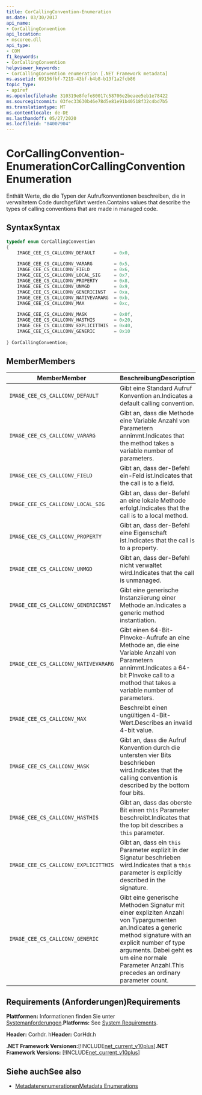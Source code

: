```yaml
---
title: CorCallingConvention-Enumeration
ms.date: 03/30/2017
api_name:
- CorCallingConvention
api_location:
- mscoree.dll
api_type:
- COM
f1_keywords:
- CorCallingConvention
helpviewer_keywords:
- CorCallingConvention enumeration [.NET Framework metadata]
ms.assetid: 69156fbf-7219-43bf-b4b8-b13f1a2fcb86
topic_type:
- apiref
ms.openlocfilehash: 310319e8fefe80017c58706e2beaee5eb1e78422
ms.sourcegitcommit: 03fec33630b46e78d5e81e91b40518f32c4bd7b5
ms.translationtype: MT
ms.contentlocale: de-DE
ms.lasthandoff: 05/27/2020
ms.locfileid: "84007904"
---
```

# <a name="corcallingconvention-enumeration"></a><span data-ttu-id="fbf2a-102">CorCallingConvention-Enumeration</span><span class="sxs-lookup"><span data-stu-id="fbf2a-102">CorCallingConvention Enumeration</span></span>
<span data-ttu-id="fbf2a-103">Enthält Werte, die die Typen der Aufrufkonventionen beschreiben, die in verwaltetem Code durchgeführt werden.</span><span class="sxs-lookup"><span data-stu-id="fbf2a-103">Contains values that describe the types of calling conventions that are made in managed code.</span></span>  
  
## <a name="syntax"></a><span data-ttu-id="fbf2a-104">Syntax</span><span class="sxs-lookup"><span data-stu-id="fbf2a-104">Syntax</span></span>  
  
```cpp  
typedef enum CorCallingConvention  
{  
    IMAGE_CEE_CS_CALLCONV_DEFAULT       = 0x0,  
  
    IMAGE_CEE_CS_CALLCONV_VARARG        = 0x5,  
    IMAGE_CEE_CS_CALLCONV_FIELD         = 0x6,  
    IMAGE_CEE_CS_CALLCONV_LOCAL_SIG     = 0x7,  
    IMAGE_CEE_CS_CALLCONV_PROPERTY      = 0x8,  
    IMAGE_CEE_CS_CALLCONV_UNMGD         = 0x9,  
    IMAGE_CEE_CS_CALLCONV_GENERICINST   = 0xa,  
    IMAGE_CEE_CS_CALLCONV_NATIVEVARARG  = 0xb,  
    IMAGE_CEE_CS_CALLCONV_MAX           = 0xc,  
  
    IMAGE_CEE_CS_CALLCONV_MASK          = 0x0f,  
    IMAGE_CEE_CS_CALLCONV_HASTHIS       = 0x20,  
    IMAGE_CEE_CS_CALLCONV_EXPLICITTHIS  = 0x40,  
    IMAGE_CEE_CS_CALLCONV_GENERIC       = 0x10  
  
} CorCallingConvention;  
```  
  
## <a name="members"></a><span data-ttu-id="fbf2a-105">Member</span><span class="sxs-lookup"><span data-stu-id="fbf2a-105">Members</span></span>  
  
|<span data-ttu-id="fbf2a-106">Member</span><span class="sxs-lookup"><span data-stu-id="fbf2a-106">Member</span></span>|<span data-ttu-id="fbf2a-107">Beschreibung</span><span class="sxs-lookup"><span data-stu-id="fbf2a-107">Description</span></span>|  
|------------|-----------------|  
|`IMAGE_CEE_CS_CALLCONV_DEFAULT`|<span data-ttu-id="fbf2a-108">Gibt eine Standard Aufruf Konvention an.</span><span class="sxs-lookup"><span data-stu-id="fbf2a-108">Indicates a default calling convention.</span></span>|  
|`IMAGE_CEE_CS_CALLCONV_VARARG`|<span data-ttu-id="fbf2a-109">Gibt an, dass die Methode eine Variable Anzahl von Parametern annimmt.</span><span class="sxs-lookup"><span data-stu-id="fbf2a-109">Indicates that the method takes a variable number of parameters.</span></span>|  
|`IMAGE_CEE_CS_CALLCONV_FIELD`|<span data-ttu-id="fbf2a-110">Gibt an, dass der-Befehl ein-Feld ist.</span><span class="sxs-lookup"><span data-stu-id="fbf2a-110">Indicates that the call is to a field.</span></span>|  
|`IMAGE_CEE_CS_CALLCONV_LOCAL_SIG`|<span data-ttu-id="fbf2a-111">Gibt an, dass der-Befehl an eine lokale Methode erfolgt.</span><span class="sxs-lookup"><span data-stu-id="fbf2a-111">Indicates that the call is to a local method.</span></span>|  
|`IMAGE_CEE_CS_CALLCONV_PROPERTY`|<span data-ttu-id="fbf2a-112">Gibt an, dass der-Befehl eine Eigenschaft ist.</span><span class="sxs-lookup"><span data-stu-id="fbf2a-112">Indicates that the call is to a property.</span></span>|  
|`IMAGE_CEE_CS_CALLCONV_UNMGD`|<span data-ttu-id="fbf2a-113">Gibt an, dass der-Befehl nicht verwaltet wird.</span><span class="sxs-lookup"><span data-stu-id="fbf2a-113">Indicates that the call is unmanaged.</span></span>|  
|`IMAGE_CEE_CS_CALLCONV_GENERICINST`|<span data-ttu-id="fbf2a-114">Gibt eine generische Instanziierung einer Methode an.</span><span class="sxs-lookup"><span data-stu-id="fbf2a-114">Indicates a generic method instantiation.</span></span>|  
|`IMAGE_CEE_CS_CALLCONV_NATIVEVARARG`|<span data-ttu-id="fbf2a-115">Gibt einen 64-Bit-PInvoke-Aufrufe an eine Methode an, die eine Variable Anzahl von Parametern annimmt.</span><span class="sxs-lookup"><span data-stu-id="fbf2a-115">Indicates a 64-bit PInvoke call to a method that takes a variable number of parameters.</span></span>|  
|`IMAGE_CEE_CS_CALLCONV_MAX`|<span data-ttu-id="fbf2a-116">Beschreibt einen ungültigen 4-Bit-Wert.</span><span class="sxs-lookup"><span data-stu-id="fbf2a-116">Describes an invalid 4-bit value.</span></span>|  
|`IMAGE_CEE_CS_CALLCONV_MASK`|<span data-ttu-id="fbf2a-117">Gibt an, dass die Aufruf Konvention durch die untersten vier Bits beschrieben wird.</span><span class="sxs-lookup"><span data-stu-id="fbf2a-117">Indicates that the calling convention is described by the bottom four bits.</span></span>|  
|`IMAGE_CEE_CS_CALLCONV_HASTHIS`|<span data-ttu-id="fbf2a-118">Gibt an, dass das oberste Bit einen `this` Parameter beschreibt.</span><span class="sxs-lookup"><span data-stu-id="fbf2a-118">Indicates that the top bit describes a `this` parameter.</span></span>|  
|`IMAGE_CEE_CS_CALLCONV_EXPLICITTHIS`|<span data-ttu-id="fbf2a-119">Gibt an, dass ein `this` Parameter explizit in der Signatur beschrieben wird.</span><span class="sxs-lookup"><span data-stu-id="fbf2a-119">Indicates that a `this` parameter is explicitly described in the signature.</span></span>|  
|`IMAGE_CEE_CS_CALLCONV_GENERIC`|<span data-ttu-id="fbf2a-120">Gibt eine generische Methoden Signatur mit einer expliziten Anzahl von Typargumenten an.</span><span class="sxs-lookup"><span data-stu-id="fbf2a-120">Indicates a generic method signature with an explicit number of type arguments.</span></span> <span data-ttu-id="fbf2a-121">Dabei geht es um eine normale Parameter Anzahl.</span><span class="sxs-lookup"><span data-stu-id="fbf2a-121">This precedes an ordinary parameter count.</span></span>|  
  
## <a name="requirements"></a><span data-ttu-id="fbf2a-122">Requirements (Anforderungen)</span><span class="sxs-lookup"><span data-stu-id="fbf2a-122">Requirements</span></span>  
 <span data-ttu-id="fbf2a-123">**Plattformen:** Informationen finden Sie unter [Systemanforderungen](../../get-started/system-requirements.md).</span><span class="sxs-lookup"><span data-stu-id="fbf2a-123">**Platforms:** See [System Requirements](../../get-started/system-requirements.md).</span></span>  
  
 <span data-ttu-id="fbf2a-124">**Header:** Corhdr. h</span><span class="sxs-lookup"><span data-stu-id="fbf2a-124">**Header:** CorHdr.h</span></span>  
  
 <span data-ttu-id="fbf2a-125">**.NET Framework Versionen:**[!INCLUDE[net_current_v10plus](../../../../includes/net-current-v10plus-md.md)]</span><span class="sxs-lookup"><span data-stu-id="fbf2a-125">**.NET Framework Versions:** [!INCLUDE[net_current_v10plus](../../../../includes/net-current-v10plus-md.md)]</span></span>  
  
## <a name="see-also"></a><span data-ttu-id="fbf2a-126">Siehe auch</span><span class="sxs-lookup"><span data-stu-id="fbf2a-126">See also</span></span>

- [<span data-ttu-id="fbf2a-127">Metadatenenumerationen</span><span class="sxs-lookup"><span data-stu-id="fbf2a-127">Metadata Enumerations</span></span>](metadata-enumerations.md)
